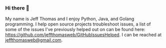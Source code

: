 ### Hi there 👋

My name is Jeff Thomas and I enjoy Python, Java, and Golang programming. I help open source projects troubleshoot issues, a list of some of the issues I've previously helped out on can be found here: https://github.com/jeffthomasweb/GitHubIssuesHelped. I can be reached at jeffthomasweb@gmail.com.


